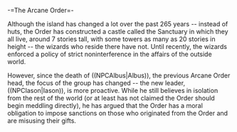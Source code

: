 -=The Arcane Order=-

Although the island has changed a lot over the past 265 years -- instead of huts, the Order has constructed a castle called the Sanctuary in which they all live, around 7 stories tall, with some towers as many as 20 stories in height -- the wizards who reside there have not. Until recently, the wizards enforced a policy of strict noninterference in the affairs of the outside world.

However, since the death of ((NPCAlbus|Albus)), the previous Arcane Order head, the focus of the group has changed -- the new leader, ((NPCIason|Iason)), is more proactive. While he still believes in isolation from the rest of the world (or at least has not claimed the Order should begin meddling directly), he has argued that the Order has a moral obligation to impose sanctions on those who originated from the Order and are misusing their gifts.
